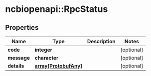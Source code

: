 # ncbiopenapi::RpcStatus


## Properties
Name | Type | Description | Notes
------------ | ------------- | ------------- | -------------
**code** | **integer** |  | [optional] 
**message** | **character** |  | [optional] 
**details** | [**array[ProtobufAny]**](protobufAny.md) |  | [optional] 


